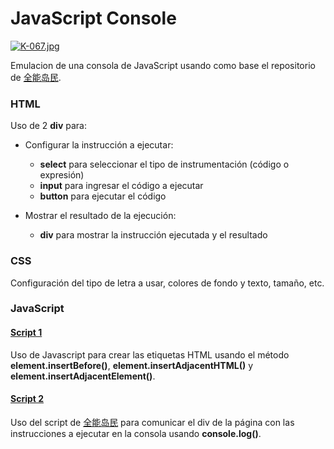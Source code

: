 # JavaScript Console

[![K-067.jpg](https://i.postimg.cc/ZnsncSgn/K-067.jpg)](https://postimg.cc/D4s7vt73)

Emulacion de una consola de JavaScript usando como base el repositorio de [全能岛民](https://github.com/qndm/JavaScript-console).

### HTML
Uso de 2 **div** para:

- Configurar la instrucción a ejecutar:

    - **select** para seleccionar el tipo de instrumentación (código o expresión)
    - **input** para ingresar el código a ejecutar
    - **button** para ejecutar el código

- Mostrar el resultado de la ejecución:

    - **div** para mostrar la instrucción ejecutada y el resultado

### CSS
Configuración del tipo de letra a usar, colores de fondo y texto, tamaño, etc.

### JavaScript
#### [Script 1](html.js)
Uso de Javascript para crear las etiquetas HTML usando el método **element.insertBefore()**, **element.insertAdjacentHTML()** y **element.insertAdjacentElement()**.

#### [Script 2](index.js)
Uso del script de [全能岛民](https://github.com/qndm/JavaScript-console/blob/main/main.js) para comunicar el div de la página con las instrucciones a ejecutar en la consola usando **console.log()**.